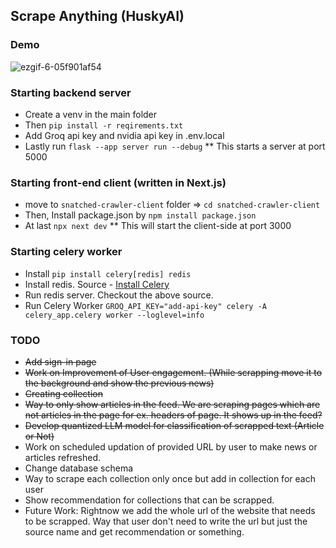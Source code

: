 ## Scrape Anything (HuskyAI)

### Demo

![ezgif-6-05f901af54](https://github.com/user-attachments/assets/a7dea6a3-0255-4481-94a2-76733efe4778)

### Starting backend server

* Create a venv in the main folder
* Then `pip install -r reqirements.txt`
* Add Groq api key and nvidia api key in .env.local
* Lastly run `flask --app server run --debug`
    ** This starts a server at port 5000

### Starting front-end client (written in Next.js)

* move to `snatched-crawler-client` folder => `cd snatched-crawler-client` 
* Then, Install package.json by `npm install package.json`
* At last `npx next dev`
    ** This will start the client-side at port 3000 

### Starting celery worker

* Install `pip install celery[redis] redis`
* Install redis. Source - [Install Celery](https://redis.io/docs/latest/operate/oss_and_stack/install/install-redis/install-redis-on-linux/)
* Run redis server. Checkout the above source.
* Run Celery Worker `GROQ_API_KEY="add-api-key" celery -A celery_app.celery worker --loglevel=info`


### TODO

* ~~Add sign-in page~~
* ~~Work on Improvement of User engagement. (While scrapping move it to the background and show the previous news)~~
* ~~Creating collection~~
* ~~Way to only show articles in the feed. We are scraping pages which are not articles in the page for ex. headers of page. It shows up in the feed?~~
* ~~Develop quantized LLM model for classification of scrapped text (Article or Not)~~
* Work on scheduled updation of provided URL by user to make news or articles refreshed.
* Change database schema
* Way to scrape each collection only once but add in collection for each user
* Show recommendation for collections that can be scrapped.
* Future Work: Rightnow we add the whole url of the website that needs to be scrapped. Way that user don't need to write the url but just the source name and get recommendation or something. 
